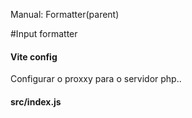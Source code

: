 
Manual:
Formatter(parent)


#Input formatter

#### Vite config

Configurar o proxxy para o servidor php..

#### src/index.js


